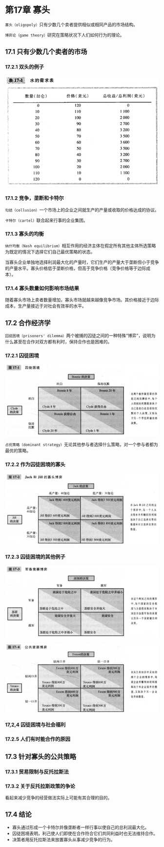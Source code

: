 # 第17章 寡头



`寡头（oligopoly）`只有少数几个卖者提供相似或相同产品的市场结构。

`博弈论（game theory）`研究在策略状况下人们如何行为的理论。

## 17.1 只有少数几个卖者的市场

### 17.2.1 双头的例子

![t17_1](res/t17_1.png)

### 17.1.2 竞争，垄断和卡特尔

`勾结（collusion）`一个市场上的企业之间就生产的产量或收取的价格达成的协议。

`卡特尔（cartel）`联合起来行事的企业集团。

### 17.1.3 寡头的均衡

`纳什均衡（Nash equilibrium）`相互作用的经济主体在假定所有其他主体所选策略为既定的情况下选择它们自己最优策略的状态。

当寡头企业单独地选择利润最大化的产量时，它们生产的产量大于垄断但小于竞争的产量水平。寡头价格低于垄断价格，但高于竞争价格（竞争价格等于边际成本）。

### 17.1.4 寡头数量如何影响市场结果

随着寡头市场上卖者数量增加，寡头市场就越来越像竞争市场。其价格接近于边际成本，生产量接近于对社会有效率的水平。



## 17.2 合作经济学

`囚徒困境（prisoners' dilemma）`两个被捕的囚徒之间的一种特殊“博弈”，说明为什么甚至在合作对双方都有利时，保持合作也是困难的。

### 17.2.1 囚徒困境

![17_1](res/17_1.png)

`占优策略（dominant strategy）`无论其他参与者选择什么策略，对一个参与者都为最优的策略。

### 17.2.2 作为囚徒困境的寡头

![17_2](res/17_2.png)

### 17.2.3 囚徒困境的其他例子

![17_3](res/17_3.png)

![17_4](res/17_4.png)

### 17,2,4 囚徒困境与社会福利

### 17.2.5 人们有时能合作的原因



## 17.3 针对寡头的公共策略

### 17.3.1 贸易限制与反托拉斯法

### 17.3.2 关于反托拉斯政策的争论

看起来减少竞争的经营做法实际上可能有其合理的目的。



## 17.4 结论

- 寡头通过形成一个卡特尔并像垄断者一样行事以使自己的总利润最大化。
- 囚徒困境表明，利己使人们即使在合作符合它们共同利益时也无法维持合作。
- 决策者用反托拉斯法来放置寡头从事减少竞争的行为。

